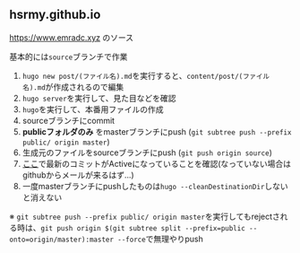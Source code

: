 ## hsrmy.github.io
https://www.emradc.xyz のソース

基本的には```source```ブランチで作業

  1. ```hugo new post/(ファイル名).md```を実行すると、```content/post/(ファイル名).md```が作成されるので編集
  2. ```hugo server```を実行して、見た目などを確認
  3. ```hugo```を実行して、本番用ファイルの作成
  4. sourceブランチにcommit
  5. **publicフォルダのみ** をmasterブランチにpush (```git subtree push --prefix public/ origin master```)
  6. 生成元のファイルをsourceブランチにpush (```git push origin source```)
  7. [ここ](https://github.com/hsrmy/hsrmy.github.io/deployments)で最新のコミットがActiveになっていることを確認(なっていない場合はgithubからメールが来るはず...)
  8. 一度masterブランチにpushしたものは```hugo --cleanDestinationDir```しないと消えない

※ ```git subtree push --prefix public/ origin master```を実行してもrejectされる時は、```git push origin $(git subtree split --prefix=public --onto=origin/master):master --force```で無理やりpush
